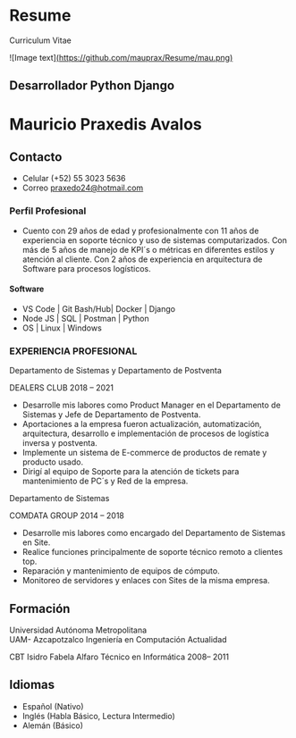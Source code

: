 # Resume
Curriculum Vitae 

![Image text][(https://github.com/mauprax/Resume/mau.png)](https://github.com/mauprax/Resume/blob/64b3b22e83c6536465ef6b6778441c770342896d/mau.png)
## Desarrollador Python Django 
# Mauricio Praxedis Avalos


## Contacto

* Celular (+52) 55 3023 5636
* Correo  praxedo24@hotmail.com


### Perfil Profesional 

* Cuento  con  29  años  de  edad  y  profesionalmente  con  11  años  de  experiencia en  soporte  técnico  y uso de sistemas computarizados. Con más de 5 años de manejo de KPI´s o métricas en diferentes estilos y atención al cliente. Con  2  años  de experiencia  en  arquitectura  de Software para procesos logísticos.  

#### Software  
* VS Code | Git Bash/Hub| Docker | Django
* Node JS | SQL | Postman | Python 
* OS | Linux  | Windows

### EXPERIENCIA PROFESIONAL 

Departamento de Sistemas y Departamento de Postventa

DEALERS CLUB 2018 – 2021 

* Desarrolle  mis  labores como Product Manager en el Departamento de Sistemas y Jefe de Departamento de Postventa.
* Aportaciones  a la  empresa  fueron  actualización, automatización,  arquitectura,  desarrollo  e  implementación de procesos de logística inversa y postventa.
* Implemente un sistema de E-commerce de productos de remate y producto usado.
* Dirigí al equipo de Soporte para la atención de tickets para mantenimiento de PC´s y Red de la empresa.


Departamento de Sistemas 

COMDATA GROUP 2014 – 2018

* Desarrolle  mis  labores como encargado del Departamento de Sistemas en Site. 
* Realice funciones principalmente de soporte técnico remoto a clientes top.
* Reparación y mantenimiento de equipos de cómputo.
* Monitoreo de servidores y enlaces con Sites de la misma empresa.


## Formación

Universidad Autónoma Metropolitana  
  UAM- Azcapotzalco 
  Ingeniería en Computación 
  Actualidad   

CBT Isidro Fabela Alfaro 
  Técnico en Informática 
  2008– 2011 

## Idiomas
- Español (Nativo)
- Inglés (Habla Básico, Lectura Intermedio)
- Alemán (Básico)

